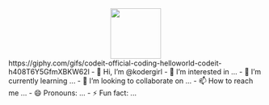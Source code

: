 
<div id="header" align="center">
  <img src="[https://media.giphy.com/media/M9gbBd9nbDrOTu1Mqx/giphy.gif](https://giphy.com/gifs/codeit-official-coding-helloworld-codeit-h408T6Y5GfmXBKW62l)" width="100"/>
</div>
https://giphy.com/gifs/codeit-official-coding-helloworld-codeit-h408T6Y5GfmXBKW62l
- 👋 Hi, I’m @kodergirl
- 👀 I’m interested in ...
- 🌱 I’m currently learning ...
- 💞️ I’m looking to collaborate on ...
- 📫 How to reach me ...
- 😄 Pronouns: ...
- ⚡ Fun fact: ...

<!---
kodergirl/kodergirl is a ✨ special ✨ repository because its `README.md` (this file) appears on your GitHub profile.
You can click the Preview link to take a look at your changes.
--->
